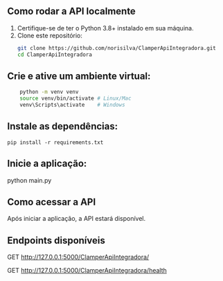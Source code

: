 ## Como rodar a API localmente

1. Certifique-se de ter o Python 3.8+ instalado em sua máquina.
2. Clone este repositório:
   ```bash
   git clone https://github.com/norisilva/ClamperApiIntegradora.git
   cd ClamperApiIntegradora
   
## Crie e ative um ambiente virtual:
```bash
    python -m venv venv
    source venv/bin/activate # Linux/Mac
    venv\Scripts\activate    # Windows
````

## Instale as dependências:
```pip install -r requirements.txt```

## Inicie a aplicação:
python main.py

## Como acessar a API
Após iniciar a aplicação, a API estará disponível.

## Endpoints disponíveis

GET http://127.0.0.1:5000/ClamperApiIntegradora/

GET http://127.0.0.1:5000/ClamperApiIntegradora/health
